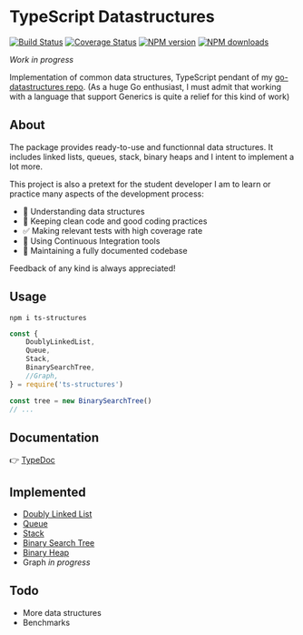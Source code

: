 # TypeScript Datastructures

[![Build Status](https://travis-ci.org/GregoryAlbouy/ts-datastructures.svg?branch=master)](https://travis-ci.org/GregoryAlbouy/ts-datastructures)
[![Coverage Status](https://coveralls.io/repos/github/GregoryAlbouy/ts-datastructures/badge.svg?branch=master)](https://coveralls.io/github/GregoryAlbouy/ts-datastructures?branch=master)
[![NPM version](https://img.shields.io/npm/v/ts-structures)](https://www.npmjs.org/package/ts-structures)
[![NPM downloads](https://img.shields.io/npm/dt/ts-structures)](https://www.npmjs.org/package/ts-structures)

_Work in progress_

Implementation of common data structures, TypeScript pendant of my [go-datastructures repo](https://github.com/gregoryalbouy/go-datastructures).
(As a huge Go enthusiast, I must admit that working with a language that support Generics is quite a relief for this kind of work)

## About

The package provides ready-to-use and functionnal data structures. It includes linked lists, queues, stack, binary heaps and I intent to implement a lot more.

This project is also a pretext for the student developer I am to learn or practice many aspects of the development process:

- :office: Understanding data structures
- :vertical_traffic_light: Keeping clean code and good coding practices
- :white_check_mark: Making relevant tests with high coverage rate
- :arrows_counterclockwise: Using Continuous Integration tools
- :blue_book: Maintaining a fully documented codebase

Feedback of any kind is always appreciated!

## Usage

```console
npm i ts-structures
```

```typescript
const {
    DoublyLinkedList,
    Queue,
    Stack,
    BinarySearchTree,
    //Graph,
} = require('ts-structures')

const tree = new BinarySearchTree()
// ...
```

## Documentation

:point_right: [TypeDoc](https://gregoryalbouy-ts-datastructures.netlify.app)

## Implemented

- [Doubly Linked List](https://gregoryalbouy-ts-datastructures.netlify.app/classes/_list_doubly_linked_list_.doublylinkedlist.html)
- [Queue](https://gregoryalbouy-ts-datastructures.netlify.app/classes/_queue_queue_.queue.html)
- [Stack](https://gregoryalbouy-ts-datastructures.netlify.app/classes/_stack_stack_.stack.html)
- [Binary Search Tree](https://gregoryalbouy-ts-datastructures.netlify.app/classes/_tree_binary_search_tree_.binarysearchtree.html)
- [Binary Heap](https://gregoryalbouy-ts-datastructures.netlify.app/classes/_heap_binary_heap_.binaryheap.html)
- Graph *in progress*

## Todo

- More data structures
- Benchmarks